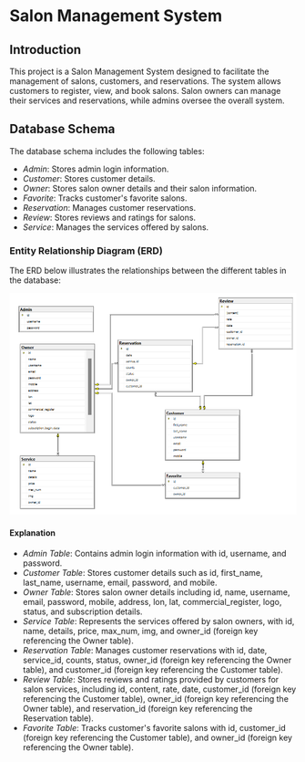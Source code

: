 # Salon Management System

## Introduction
This project is a Salon Management System designed to facilitate the management of salons, customers, and reservations. The system allows customers to register, view, and book salons. Salon owners can manage their services and reservations, while admins oversee the overall system.

## Database Schema
The database schema includes the following tables:
- *Admin*: Stores admin login information.
- *Customer*: Stores customer details.
- *Owner*: Stores salon owner details and their salon information.
- *Favorite*: Tracks customer's favorite salons.
- *Reservation*: Manages customer reservations.
- *Review*: Stores reviews and ratings for salons.
- *Service*: Manages the services offered by salons.

### Entity Relationship Diagram (ERD)
The ERD below illustrates the relationships between the different tables in the database:

![Database Schema](https://github.com/Areej20025/Beauty_Salons/blob/main/Entity%20Relationship%20Diagram.png)

#### Explanation
- *Admin Table*: Contains admin login information with id, username, and password.
- *Customer Table*: Stores customer details such as id, first_name, last_name, username, email, password, and mobile.
- *Owner Table*: Stores salon owner details including id, name, username, email, password, mobile, address, lon, lat, commercial_register, logo, status, and subscription details.
- *Service Table*: Represents the services offered by salon owners, with id, name, details, price, max_num, img, and owner_id (foreign key referencing the Owner table).
- *Reservation Table*: Manages customer reservations with id, date, service_id, counts, status, owner_id (foreign key referencing the Owner table), and customer_id (foreign key referencing the Customer table).
- *Review Table*: Stores reviews and ratings provided by customers for salon services, including id, content, rate, date, customer_id (foreign key referencing the Customer table), owner_id (foreign key referencing the Owner table), and reservation_id (foreign key referencing the Reservation table).
- *Favorite Table*: Tracks customer's favorite salons with id, customer_id (foreign key referencing the Customer table), and owner_id (foreign key referencing the Owner table).
